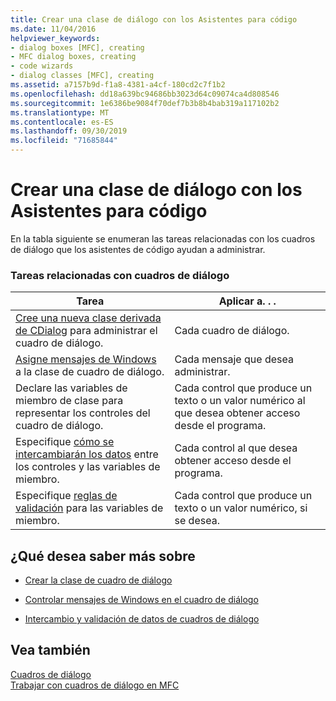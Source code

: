 ```yaml
---
title: Crear una clase de diálogo con los Asistentes para código
ms.date: 11/04/2016
helpviewer_keywords:
- dialog boxes [MFC], creating
- MFC dialog boxes, creating
- code wizards
- dialog classes [MFC], creating
ms.assetid: a7157b9d-f1a8-4381-a4cf-180cd2c7f1b2
ms.openlocfilehash: dd18a639bc94686bb3023d64c09074ca4d808546
ms.sourcegitcommit: 1e6386be9084f70def7b3b8b4bab319a117102b2
ms.translationtype: MT
ms.contentlocale: es-ES
ms.lasthandoff: 09/30/2019
ms.locfileid: "71685844"
---
```

# <a name="creating-a-dialog-class-with-code-wizards"></a>Crear una clase de diálogo con los Asistentes para código

En la tabla siguiente se enumeran las tareas relacionadas con los cuadros de diálogo que los asistentes de código ayudan a administrar.

### <a name="dialog-related-tasks"></a>Tareas relacionadas con cuadros de diálogo

|Tarea|Aplicar a. . .|
|----------|--------------------|
|[Cree una nueva clase derivada de CDialog](../mfc/creating-your-dialog-class.md) para administrar el cuadro de diálogo.|Cada cuadro de diálogo.|
|[Asigne mensajes de Windows](../mfc/handling-windows-messages-in-your-dialog-box.md) a la clase de cuadro de diálogo.|Cada mensaje que desea administrar.|
|Declare las variables de miembro de clase para representar los controles del cuadro de diálogo.|Cada control que produce un texto o un valor numérico al que desea obtener acceso desde el programa.|
|Especifique [cómo se intercambiarán los datos](../mfc/dialog-data-exchange-and-validation.md) entre los controles y las variables de miembro.|Cada control al que desea obtener acceso desde el programa.|
|Especifique [reglas de validación](../mfc/dialog-data-exchange-and-validation.md) para las variables de miembro.|Cada control que produce un texto o un valor numérico, si se desea.|

## <a name="what-do-you-want-to-know-more-about"></a>¿Qué desea saber más sobre

- [Crear la clase de cuadro de diálogo](../mfc/creating-your-dialog-class.md)

- [Controlar mensajes de Windows en el cuadro de diálogo](../mfc/handling-windows-messages-in-your-dialog-box.md)

- [Intercambio y validación de datos de cuadros de diálogo](../mfc/dialog-data-exchange-and-validation.md)

## <a name="see-also"></a>Vea también

[Cuadros de diálogo](../mfc/dialog-boxes.md)<br/>
[Trabajar con cuadros de diálogo en MFC](../mfc/life-cycle-of-a-dialog-box.md)
